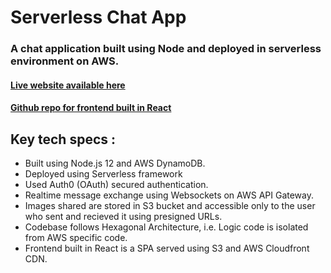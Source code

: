 # Serverless Chat App

### A chat application built using Node and deployed in serverless environment on AWS.
#### [Live website available here](https://d3nf7m4z1t4ner.cloudfront.net/)
#### [Github repo for frontend built in React](https://github.com/pnshiralkar/serverless-chat-app-client)

## Key tech specs :

- Built using Node.js 12 and AWS DynamoDB.
- Deployed using Serverless framework
- Used Auth0 (OAuth) secured authentication.
- Realtime message exchange using Websockets on AWS API Gateway.
- Images shared are stored in S3 bucket and accessible only to the user who sent and recieved it using presigned URLs.
- Codebase follows Hexagonal Architecture, i.e. Logic code is isolated from AWS specific code.
- Frontend built in React is a SPA served using S3 and AWS Cloudfront CDN.
